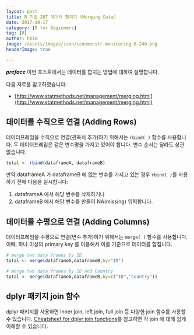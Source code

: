 ```yaml
---
layout: post  
title: R 기초 207 데이터 합치기 (Merging Data)  
date: 2017-10-17  
category: [R for Beginners]  
tag: [R]  
author: hkim  
image: /assets/images/icon/iconmonstr-monitoring-6-240.png
headerImage: true

---
```


***preface*** 이번 포스트에서는 데이터를 합치는 방법에 대하여 설명합니다.

다음 자료를 참고하였습니다:  
- [http://www.statmethods.net/management/merging.html](http://www.statmethods.net/management/merging.html)


## 데이터를 수직으로 연결 (Adding Rows)

데이터프레임을 수직으로 연결(관측치 추가)하기 위해서는 `rbind( )` 함수를 사용합니다. 두 데이터프레임은 같은 변수명을 가지고 있어야 합니다. 변수 순서는 달라도 상관 없습니다.

```r
total <- rbind(dataframeA, dataframeB)
```

만약 dataframeA 가 dataframeB 에 없는 변수를 가지고 있는 경우 `rbind( )`를 사용하기 전에 다음을 실시합니다:
1. dataframeA 에서 해당 변수를 삭제하거나
2. dataframeB 에서 해당 변수를 만들어 NA(missing) 입력합니다.


## 데이터를 수평으로 연결 (Adding Columns)

데이터프레임을 수평으로 연결(변수 추가)하기 위해서는 `merge( )` 함수를 사용합니다. 이때, 하나 이상의 primary key 를 이용해서 이를 기준으로 데이터를 합칩니다.

```r
# merge two data frames by ID
total <- merge(dataframeA,dataframeB,by="ID")
```

```r
# merge two data frames by ID and Country
total <- merge(dataframeA,dataframeB,by=c("ID","Country"))
```


## dplyr 패키지 join 함수

dplyr 패키지를 사용하면 inner join, left join, full join 등 다양한 join 함수를 사용할 수 있습니다. [Cheatsheet for dplyr join functions](http://stat545.com/bit001_dplyr-cheatsheet.html#left_joinsuperheroes-publishers)를 참고하면 각 join 에 대해 쉽게 이해할 수 있습니다.
